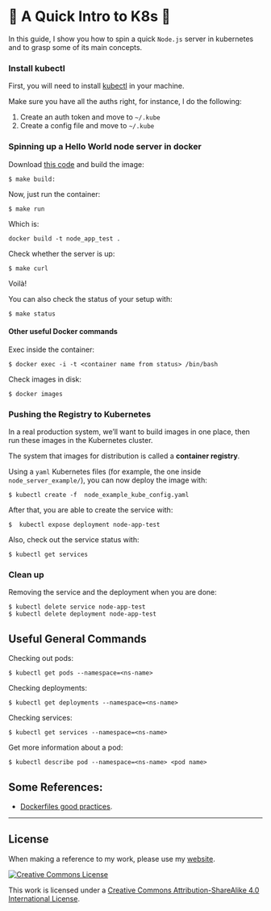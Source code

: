 # 🎨 A Quick Intro to K8s 🎨

In this guide, I show you how to spin a quick ```Node.js``` server in kubernetes and to grasp some of its main concepts.

### Install kubectl

First, you will need to install [kubectl](https://kubernetes.io/docs/tasks/tools/install-kubectl/) in your machine.

Make sure you have all the auths right, for instance, I do the following:

1. Create an auth token and move to `~/.kube`
2. Create a config file and move to `~/.kube`


### Spinning up a Hello World node server in docker

Download [this code](https://github.com/bt3gl/intro_to_k8s/tree/master/node_server_example) and build the image:

```
$ make build:
```

Now, just run the container:

```
$ make run
```

Which is:
```
docker build -t node_app_test .
```

Check whether the server is up:
```
$ make curl
```

Voilà!

You can also check the status of your setup with:

```
$ make status
```


#### Other useful Docker commands

Exec inside the container:

```
$ docker exec -i -t <container name from status> /bin/bash
```

Check images in disk:

```
$ docker images
```


### Pushing the Registry to Kubernetes

In a real production system, we’ll want to build images in one place, then run these images in the Kubernetes cluster. 

The system that images for distribution is called a **container registry**.


Using a `yaml` Kubernetes files (for example, the one inside `node_server_example/`), you can now deploy the image with:

```
$ kubectl create -f  node_example_kube_config.yaml
```

After that, you are able to create the service with:

```
$  kubectl expose deployment node-app-test
```

Also, check out the service status with:

```
$ kubectl get services
```

### Clean up

Removing the service and the deployment when you are done:

```
$ kubectl delete service node-app-test
$ kubectl delete deployment node-app-test
```



## Useful General Commands

Checking out pods:

```
$ kubectl get pods --namespace=<ns-name>
```

Checking deployments:

```
$ kubectl get deployments --namespace=<ns-name>
```

Checking services:

```
$ kubectl get services --namespace=<ns-name>
```

Get more information about a pod:

```
$ kubectl describe pod --namespace=<ns-name> <pod name>
```



## Some References:

* [Dockerfiles good practices](https://docs.docker.com/engine/userguide/eng-image/dockerfile_best-practices/#general-guidelines-and-recommendations).


----


## License

When making a reference to my work, please use my [website](http://bt3gl.github.io/index.html).

<a rel="license" href="http://creativecommons.org/licenses/by-sa/4.0/"><img alt="Creative Commons License" style="border-width:0" src="http://i.creativecommons.org/l/by-sa/4.0/88x31.png" /></a><br />

This work is licensed under a [Creative Commons Attribution-ShareAlike 4.0 International License](http://creativecommons.org/licenses/by-sa/4.0/).

